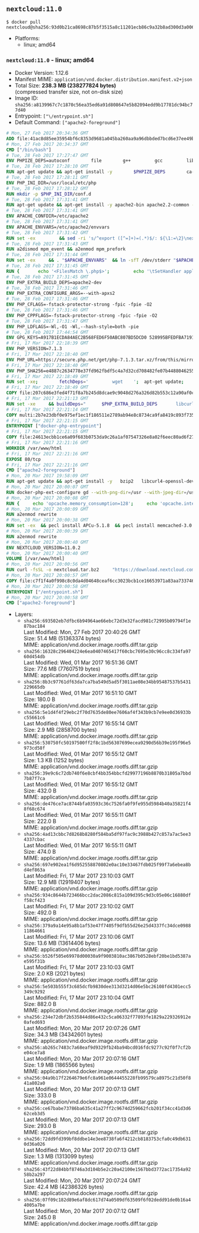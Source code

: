 ## `nextcloud:11.0`

```console
$ docker pull nextcloud@sha256:93d0b21ca8698c87b5f3515a8c11201ecb86c9a32b8ad300d3a0065ff0b62f29
```

-	Platforms:
	-	linux; amd64

### `nextcloud:11.0` - linux; amd64

-	Docker Version: 1.12.6
-	Manifest MIME: `application/vnd.docker.distribution.manifest.v2+json`
-	Total Size: **238.3 MB (238277824 bytes)**  
	(compressed transfer size, not on-disk size)
-	Image ID: `sha256:a8139967c7c1870c56ea35ed6a91d808647e5b82094edd9b17781dc94bc77d40`
-	Entrypoint: `["\/entrypoint.sh"]`
-	Default Command: `["apache2-foreground"]`

```dockerfile
# Mon, 27 Feb 2017 20:34:36 GMT
ADD file:41ac8d85ee35954bf6c8353d9681a045ba260aa9a96dbbded7bcd6e37ee49bea in / 
# Mon, 27 Feb 2017 20:34:37 GMT
CMD ["/bin/bash"]
# Tue, 28 Feb 2017 17:27:47 GMT
ENV PHPIZE_DEPS=autoconf 		file 		g++ 		gcc 		libc-dev 		make 		pkg-config 		re2c
# Tue, 28 Feb 2017 17:28:10 GMT
RUN apt-get update && apt-get install -y 		$PHPIZE_DEPS 		ca-certificates 		curl 		libedit2 		libsqlite3-0 		libxml2 		xz-utils 	--no-install-recommends && rm -r /var/lib/apt/lists/*
# Tue, 28 Feb 2017 17:28:11 GMT
ENV PHP_INI_DIR=/usr/local/etc/php
# Tue, 28 Feb 2017 17:28:12 GMT
RUN mkdir -p $PHP_INI_DIR/conf.d
# Tue, 28 Feb 2017 17:31:41 GMT
RUN apt-get update && apt-get install -y apache2-bin apache2.2-common --no-install-recommends && rm -rf /var/lib/apt/lists/*
# Tue, 28 Feb 2017 17:31:41 GMT
ENV APACHE_CONFDIR=/etc/apache2
# Tue, 28 Feb 2017 17:31:41 GMT
ENV APACHE_ENVVARS=/etc/apache2/envvars
# Tue, 28 Feb 2017 17:31:42 GMT
RUN set -ex 		&& sed -ri 's/^export ([^=]+)=(.*)$/: ${\1:=\2}\nexport \1/' "$APACHE_ENVVARS" 		&& . "$APACHE_ENVVARS" 	&& for dir in 		"$APACHE_LOCK_DIR" 		"$APACHE_RUN_DIR" 		"$APACHE_LOG_DIR" 		/var/www/html 	; do 		rm -rvf "$dir" 		&& mkdir -p "$dir" 		&& chown -R "$APACHE_RUN_USER:$APACHE_RUN_GROUP" "$dir"; 	done
# Tue, 28 Feb 2017 17:31:43 GMT
RUN a2dismod mpm_event && a2enmod mpm_prefork
# Tue, 28 Feb 2017 17:31:44 GMT
RUN set -ex 	&& . "$APACHE_ENVVARS" 	&& ln -sfT /dev/stderr "$APACHE_LOG_DIR/error.log" 	&& ln -sfT /dev/stdout "$APACHE_LOG_DIR/access.log" 	&& ln -sfT /dev/stdout "$APACHE_LOG_DIR/other_vhosts_access.log"
# Tue, 28 Feb 2017 17:31:45 GMT
RUN { 		echo '<FilesMatch \.php$>'; 		echo '\tSetHandler application/x-httpd-php'; 		echo '</FilesMatch>'; 		echo; 		echo 'DirectoryIndex disabled'; 		echo 'DirectoryIndex index.php index.html'; 		echo; 		echo '<Directory /var/www/>'; 		echo '\tOptions -Indexes'; 		echo '\tAllowOverride All'; 		echo '</Directory>'; 	} | tee "$APACHE_CONFDIR/conf-available/docker-php.conf" 	&& a2enconf docker-php
# Tue, 28 Feb 2017 17:31:45 GMT
ENV PHP_EXTRA_BUILD_DEPS=apache2-dev
# Tue, 28 Feb 2017 17:31:46 GMT
ENV PHP_EXTRA_CONFIGURE_ARGS=--with-apxs2
# Tue, 28 Feb 2017 17:31:46 GMT
ENV PHP_CFLAGS=-fstack-protector-strong -fpic -fpie -O2
# Tue, 28 Feb 2017 17:31:46 GMT
ENV PHP_CPPFLAGS=-fstack-protector-strong -fpic -fpie -O2
# Tue, 28 Feb 2017 17:31:47 GMT
ENV PHP_LDFLAGS=-Wl,-O1 -Wl,--hash-style=both -pie
# Tue, 28 Feb 2017 17:44:54 GMT
ENV GPG_KEYS=A917B1ECDA84AEC2B568FED6F50ABC807BD5DCD0 528995BFEDFBA7191D46839EF9BA0ADA31CBD89E
# Fri, 17 Mar 2017 22:18:39 GMT
ENV PHP_VERSION=7.1.3
# Fri, 17 Mar 2017 22:18:40 GMT
ENV PHP_URL=https://secure.php.net/get/php-7.1.3.tar.xz/from/this/mirror PHP_ASC_URL=https://secure.php.net/get/php-7.1.3.tar.xz.asc/from/this/mirror
# Fri, 17 Mar 2017 22:18:40 GMT
ENV PHP_SHA256=e4887c2634778e37fd962fbdf5c4a7d32cd708482fe07b448804625570cb0bb0 PHP_MD5=d604d688be17f4a05b99dbb7fb9581f4
# Fri, 17 Mar 2017 22:18:49 GMT
RUN set -xe; 		fetchDeps=' 		wget 	'; 	apt-get update; 	apt-get install -y --no-install-recommends $fetchDeps; 	rm -rf /var/lib/apt/lists/*; 		mkdir -p /usr/src; 	cd /usr/src; 		wget -O php.tar.xz "$PHP_URL"; 		if [ -n "$PHP_SHA256" ]; then 		echo "$PHP_SHA256 *php.tar.xz" | sha256sum -c -; 	fi; 	if [ -n "$PHP_MD5" ]; then 		echo "$PHP_MD5 *php.tar.xz" | md5sum -c -; 	fi; 		if [ -n "$PHP_ASC_URL" ]; then 		wget -O php.tar.xz.asc "$PHP_ASC_URL"; 		export GNUPGHOME="$(mktemp -d)"; 		for key in $GPG_KEYS; do 			gpg --keyserver ha.pool.sks-keyservers.net --recv-keys "$key"; 		done; 		gpg --batch --verify php.tar.xz.asc php.tar.xz; 		rm -r "$GNUPGHOME"; 	fi; 		apt-get purge -y --auto-remove $fetchDeps
# Fri, 17 Mar 2017 22:18:49 GMT
COPY file:207c686e3fed4f71f8a7b245d8dcae9c9048d276a326d82b553c12a90af0c0ca in /usr/local/bin/ 
# Fri, 17 Mar 2017 22:21:13 GMT
RUN set -xe 	&& buildDeps=" 		$PHP_EXTRA_BUILD_DEPS 		libcurl4-openssl-dev 		libedit-dev 		libsqlite3-dev 		libssl-dev 		libxml2-dev 	" 	&& apt-get update && apt-get install -y $buildDeps --no-install-recommends && rm -rf /var/lib/apt/lists/* 		&& export CFLAGS="$PHP_CFLAGS" 		CPPFLAGS="$PHP_CPPFLAGS" 		LDFLAGS="$PHP_LDFLAGS" 	&& docker-php-source extract 	&& cd /usr/src/php 	&& ./configure 		--with-config-file-path="$PHP_INI_DIR" 		--with-config-file-scan-dir="$PHP_INI_DIR/conf.d" 				--disable-cgi 				--enable-ftp 		--enable-mbstring 		--enable-mysqlnd 				--with-curl 		--with-libedit 		--with-openssl 		--with-zlib 				$PHP_EXTRA_CONFIGURE_ARGS 	&& make -j "$(nproc)" 	&& make install 	&& { find /usr/local/bin /usr/local/sbin -type f -executable -exec strip --strip-all '{}' + || true; } 	&& make clean 	&& docker-php-source delete 		&& apt-get purge -y --auto-remove -o APT::AutoRemove::RecommendsImportant=false $buildDeps
# Fri, 17 Mar 2017 22:21:14 GMT
COPY multi:2b7e23dbf0e975ef1ec1f186511e2789ab94e8c8734ca9fa8419c893f7357d6c in /usr/local/bin/ 
# Fri, 17 Mar 2017 22:21:15 GMT
ENTRYPOINT ["docker-php-entrypoint"]
# Fri, 17 Mar 2017 22:21:15 GMT
COPY file:24613ecbb1ce6a09f683b0753da9c26a1af07547326e8a02f6eec80ad6f2774a in /usr/local/bin/ 
# Fri, 17 Mar 2017 22:21:16 GMT
WORKDIR /var/www/html
# Fri, 17 Mar 2017 22:21:16 GMT
EXPOSE 80/tcp
# Fri, 17 Mar 2017 22:21:16 GMT
CMD ["apache2-foreground"]
# Mon, 20 Mar 2017 19:58:09 GMT
RUN apt-get update && apt-get install -y   bzip2   libcurl4-openssl-dev   libfreetype6-dev   libicu-dev   libjpeg-dev   libldap2-dev   libmcrypt-dev   libmemcached-dev   libpng12-dev   libpq-dev   libxml2-dev   && rm -rf /var/lib/apt/lists/*
# Mon, 20 Mar 2017 20:00:07 GMT
RUN docker-php-ext-configure gd --with-png-dir=/usr --with-jpeg-dir=/usr   && docker-php-ext-configure ldap --with-libdir=lib/x86_64-linux-gnu   && docker-php-ext-install gd exif intl mbstring mcrypt ldap mysqli opcache pdo_mysql pdo_pgsql pgsql zip
# Mon, 20 Mar 2017 20:00:08 GMT
RUN {     echo 'opcache.memory_consumption=128';     echo 'opcache.interned_strings_buffer=8';     echo 'opcache.max_accelerated_files=4000';     echo 'opcache.revalidate_freq=60';     echo 'opcache.fast_shutdown=1';     echo 'opcache.enable_cli=1';   } > /usr/local/etc/php/conf.d/opcache-recommended.ini
# Mon, 20 Mar 2017 20:00:09 GMT
RUN a2enmod rewrite
# Mon, 20 Mar 2017 20:00:38 GMT
RUN set -ex  && pecl install APCu-5.1.8  && pecl install memcached-3.0.2  && pecl install redis-3.1.1  && docker-php-ext-enable apcu redis memcached
# Mon, 20 Mar 2017 20:00:39 GMT
RUN a2enmod rewrite
# Mon, 20 Mar 2017 20:00:40 GMT
ENV NEXTCLOUD_VERSION=11.0.2
# Mon, 20 Mar 2017 20:00:40 GMT
VOLUME [/var/www/html]
# Mon, 20 Mar 2017 20:00:56 GMT
RUN curl -fsSL -o nextcloud.tar.bz2     "https://download.nextcloud.com/server/releases/nextcloud-${NEXTCLOUD_VERSION}.tar.bz2"  && curl -fsSL -o nextcloud.tar.bz2.asc     "https://download.nextcloud.com/server/releases/nextcloud-${NEXTCLOUD_VERSION}.tar.bz2.asc"  && export GNUPGHOME="$(mktemp -d)"  && gpg --keyserver ha.pool.sks-keyservers.net --recv-keys 28806A878AE423A28372792ED75899B9A724937A  && gpg --batch --verify nextcloud.tar.bz2.asc nextcloud.tar.bz2  && rm -r "$GNUPGHOME" nextcloud.tar.bz2.asc  && tar -xjf nextcloud.tar.bz2 -C /usr/src/  && rm nextcloud.tar.bz2
# Mon, 20 Mar 2017 20:00:57 GMT
COPY file:c7f1f4a0f998c8c0da4d04648ceaf6cc3023bcb1ce16653971a83aa733746efc in /entrypoint.sh 
# Mon, 20 Mar 2017 20:00:58 GMT
ENTRYPOINT ["/entrypoint.sh"]
# Mon, 20 Mar 2017 20:00:58 GMT
CMD ["apache2-foreground"]
```

-	Layers:
	-	`sha256:693502eb7dfbc6b94964ae66ebc72d3e32facd981c72995b09794f1e87bac184`  
		Last Modified: Mon, 27 Feb 2017 20:40:26 GMT  
		Size: 51.4 MB (51363374 bytes)  
		MIME: application/vnd.docker.image.rootfs.diff.tar.gzip
	-	`sha256:16328c296404224e6ea0407465417f60cbc7695e30c96cc8c334fa9760d454db`  
		Last Modified: Wed, 01 Mar 2017 16:51:36 GMT  
		Size: 77.6 MB (77607519 bytes)  
		MIME: application/vnd.docker.image.rootfs.diff.tar.gzip
	-	`sha256:8b3c97761df63da7ca7ba549d5ad5f3011ae08e34bb95487537b5431229665db`  
		Last Modified: Wed, 01 Mar 2017 16:51:10 GMT  
		Size: 180.0 B  
		MIME: application/vnd.docker.image.rootfs.diff.tar.gzip
	-	`sha256:5e1d4f4f29ebc2f70d7635de80ee7606af4f343b9cb7e9ee0d36933bc55661c6`  
		Last Modified: Wed, 01 Mar 2017 16:55:14 GMT  
		Size: 2.9 MB (2858700 bytes)  
		MIME: application/vnd.docker.image.rootfs.diff.tar.gzip
	-	`sha256:530750fc50197500ff2f8c1bd56307699ecea9290d56b39e195f96e5973cd58f`  
		Last Modified: Wed, 01 Mar 2017 16:55:12 GMT  
		Size: 1.3 KB (1252 bytes)  
		MIME: application/vnd.docker.image.rootfs.diff.tar.gzip
	-	`sha256:39e9c6c72db740f6e8cbf4bb354bbcfd29977196b8870b31805a7bbd7b87f7ca`  
		Last Modified: Wed, 01 Mar 2017 16:55:12 GMT  
		Size: 432.0 B  
		MIME: application/vnd.docker.image.rootfs.diff.tar.gzip
	-	`sha256:de476ce7ac8744bfa03593c36c7526fa0f9fe955d5984b40a35821f48f68c674`  
		Last Modified: Wed, 01 Mar 2017 16:55:11 GMT  
		Size: 222.0 B  
		MIME: application/vnd.docker.image.rootfs.diff.tar.gzip
	-	`sha256:4ad13cbbc7d8268b8280f584ba5df97fac9c3988b427c857a7ac5ee34337cbac`  
		Last Modified: Wed, 01 Mar 2017 16:55:11 GMT  
		Size: 474.0 B  
		MIME: application/vnd.docker.image.rootfs.diff.tar.gzip
	-	`sha256:697e902ea1f6d952558870802e0ac10e33467fdb025f99f7a6ebea8bd4ef863a`  
		Last Modified: Fri, 17 Mar 2017 23:10:03 GMT  
		Size: 12.9 MB (12919407 bytes)  
		MIME: application/vnd.docker.image.rootfs.diff.tar.gzip
	-	`sha256:934c8644b723466bcc2dac2086c815a109d395c9d3c05e06c16880dff58cf423`  
		Last Modified: Fri, 17 Mar 2017 23:10:02 GMT  
		Size: 492.0 B  
		MIME: application/vnd.docker.image.rootfs.diff.tar.gzip
	-	`sha256:379a9a14e95a8b1af53e47f7405f9dfb55d26e25d4337fc34dce098811864661`  
		Last Modified: Fri, 17 Mar 2017 23:10:06 GMT  
		Size: 13.6 MB (13614406 bytes)  
		MIME: application/vnd.docker.image.rootfs.diff.tar.gzip
	-	`sha256:b526f505e69978d00030a9f9003810ac3867b0528ebf20be1bd5387ae595f31b`  
		Last Modified: Fri, 17 Mar 2017 23:10:03 GMT  
		Size: 2.0 KB (2021 bytes)  
		MIME: application/vnd.docker.image.rootfs.diff.tar.gzip
	-	`sha256:5e503b555f3c685dcfb9830dee313d3214d06e5bc26108fd4301ecc5349c9292`  
		Last Modified: Fri, 17 Mar 2017 23:10:04 GMT  
		Size: 882.0 B  
		MIME: application/vnd.docker.image.rootfs.diff.tar.gzip
	-	`sha256:234e72dbf2b535844d86e432c5ca06332f77893fe1829a229326912e0afed693`  
		Last Modified: Mon, 20 Mar 2017 20:07:26 GMT  
		Size: 34.3 MB (34342601 bytes)  
		MIME: application/vnd.docker.image.rootfs.diff.tar.gzip
	-	`sha256:ab265c7483c7a68eaf9d9329fb24ba94bcd016fdc9277c92f0f7cf2be04ce7a8`  
		Last Modified: Mon, 20 Mar 2017 20:07:16 GMT  
		Size: 1.9 MB (1865566 bytes)  
		MIME: application/vnd.docker.image.rootfs.diff.tar.gzip
	-	`sha256:04a9b17f2264679e6fc8a961e0644455228fb99579ca8975c21d50f841a802a0`  
		Last Modified: Mon, 20 Mar 2017 20:07:13 GMT  
		Size: 333.0 B  
		MIME: application/vnd.docker.image.rootfs.diff.tar.gzip
	-	`sha256:ce67babe73786ba635c41a27ff2c9674d259662fcb201f34cc41d3d662ceb3d5`  
		Last Modified: Mon, 20 Mar 2017 20:07:13 GMT  
		Size: 293.0 B  
		MIME: application/vnd.docker.image.rootfs.diff.tar.gzip
	-	`sha256:72dd9fd399bf8ddbe14e3ee8738fa6f4212cb8183753cfa0c49db6310d36a026`  
		Last Modified: Mon, 20 Mar 2017 20:07:13 GMT  
		Size: 1.3 MB (1313099 bytes)  
		MIME: application/vnd.docker.image.rootfs.diff.tar.gzip
	-	`sha256:43f22d84bbf8746a3d104b5e2c20a42100e1567bbd3772ac17354a9258b2a297`  
		Last Modified: Mon, 20 Mar 2017 20:07:24 GMT  
		Size: 42.4 MB (42386326 bytes)  
		MIME: application/vnd.docker.image.rootfs.diff.tar.gzip
	-	`sha256:07f09c182d89e6af8dc617d74a0509df63509f6f02dedd91de0b16a44005a7be`  
		Last Modified: Mon, 20 Mar 2017 20:07:12 GMT  
		Size: 245.0 B  
		MIME: application/vnd.docker.image.rootfs.diff.tar.gzip
